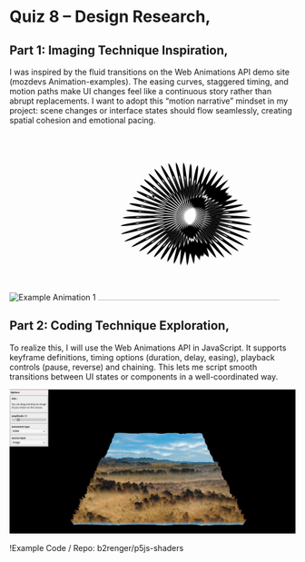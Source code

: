 # Quiz 8 – Design Research,
## Part 1: Imaging Technique Inspiration,
I was inspired by the fluid transitions on the Web Animations API demo site (mozdevs Animation-examples). The easing curves, staggered timing, and motion paths make UI changes feel like a continuous story rather than abrupt replacements. I want to adopt this “motion narrative” mindset in my project: scene changes or interface states should flow seamlessly, creating spatial cohesion and emotional pacing.

![Example Animation 1](image/1.gif)
![Example Animation 2](image/2.gif)

## Part 2: Coding Technique Exploration,
To realize this, I will use the Web Animations API in JavaScript. It supports keyframe definitions, timing options (duration, delay, easing), playback controls (pause, reverse) and chaining. This lets me script smooth transitions between UI states or components in a well-coordinated way.

![Web Screenshot](image/3.png)

!Example Code / Repo: b2renger/p5js-shaders